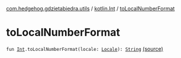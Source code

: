 [com.hedgehog.gdzietabiedra.utils](../index.md) / [kotlin.Int](index.md) / [toLocalNumberFormat](./to-local-number-format.md)

# toLocalNumberFormat

`fun `[`Int`](https://kotlinlang.org/api/latest/jvm/stdlib/kotlin/-int/index.html)`.toLocalNumberFormat(locale: `[`Locale`](https://developer.android.com/reference/java/util/Locale.html)`): `[`String`](https://kotlinlang.org/api/latest/jvm/stdlib/kotlin/-string/index.html) [(source)](https://github.com/asvid/GdzieTaBiedra/tree/master/app/src/main/java/com/hedgehog/gdzietabiedra/utils/ExtensionMethods.kt#L10)